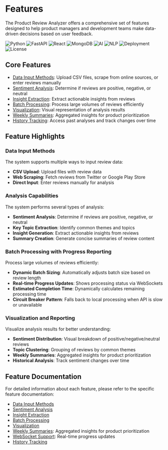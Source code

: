 # Features

The Product Review Analyzer offers a comprehensive set of features designed to help product managers and development teams make data-driven decisions based on user feedback.

![Python](https://img.shields.io/badge/Python-3.11-blue)
![FastAPI](https://img.shields.io/badge/FastAPI-Latest-green)
![React](https://img.shields.io/badge/React-Latest-blue)
![MongoDB](https://img.shields.io/badge/MongoDB-Atlas-green)
![AI](https://img.shields.io/badge/AI-Gemini_API-red)
![NLP](https://img.shields.io/badge/NLP-Sentiment_Analysis-yellow)
![Deployment](https://img.shields.io/badge/Deployment-AWS_EC2-orange)
![License](https://img.shields.io/badge/License-MIT-lightgrey)

## Core Features

- [Data Input Methods](data-input.md): Upload CSV files, scrape from online sources, or enter reviews manually
- [Sentiment Analysis](sentiment-analysis.md): Determine if reviews are positive, negative, or neutral
- [Insight Extraction](insight-extraction.md): Extract actionable insights from reviews
- [Batch Processing](batch-processing.md): Process large volumes of reviews efficiently
- [Visualization](visualization.md): Visual representation of analysis results
- [Weekly Summaries](weekly-summaries.md): Aggregated insights for product prioritization
- [History Tracking](history-tracking.md): Access past analyses and track changes over time

## Feature Highlights

### Data Input Methods

The system supports multiple ways to input review data:

- **CSV Upload**: Upload files with review data
- **Web Scraping**: Fetch reviews from Twitter or Google Play Store
- **Direct Input**: Enter reviews manually for analysis

### Analysis Capabilities

The system performs several types of analysis:

- **Sentiment Analysis**: Determine if reviews are positive, negative, or neutral
- **Key Topic Extraction**: Identify common themes and topics
- **Insight Generation**: Extract actionable insights from reviews
- **Summary Creation**: Generate concise summaries of review content

### Batch Processing with Progress Reporting

Process large volumes of reviews efficiently:

- **Dynamic Batch Sizing**: Automatically adjusts batch size based on review length
- **Real-time Progress Updates**: Shows processing status via WebSockets
- **Estimated Completion Time**: Dynamically calculates remaining processing time
- **Circuit Breaker Pattern**: Falls back to local processing when API is slow or unavailable

### Visualization and Reporting

Visualize analysis results for better understanding:

- **Sentiment Distribution**: Visual breakdown of positive/negative/neutral reviews
- **Topic Clustering**: Grouping of reviews by common themes
- **Weekly Summaries**: Aggregated insights for product prioritization
- **Historical Analysis**: Track sentiment changes over time

## Feature Documentation

For detailed information about each feature, please refer to the specific feature documentation:

- [Data Input Methods](data-input.md)
- [Sentiment Analysis](sentiment-analysis.md)
- [Insight Extraction](insight-extraction.md)
- [Batch Processing](batch-processing.md)
- [Visualization](visualization.md)
- [Weekly Summaries](weekly-summaries.md): Aggregated insights for product prioritization
- [WebSocket Support](websocket.md): Real-time progress updates
- [History Tracking](history-tracking.md)
